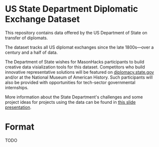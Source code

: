 # US State Department Diplomatic Exchange Dataset
This repository contains data offered by the US Department of State on transfer of diplomats.

The dataset tracks all US diplomat exchanges since the late 1800s—over a century and a half of data.

The Department of State wishes for MasonHacks participants to build creative data visialization tools for this dataset. Competitors who build innovative representative solutions will be featured on [diplomacy.state.gov](https://diplomacy.state.gov/) and/or at the National Museum of American History. Such participants will also be provided with opportunities for tech-sector governmental internships.

More information about the State Department's challenges and some project ideas for projects using the data can be found in [this slide presentation](https://docs.google.com/presentation/d/1YnI8BtzRxxKu4PWuUwKTSzERdKBcaPYCLfWXB1qAW-Y).

# Format
TODO
